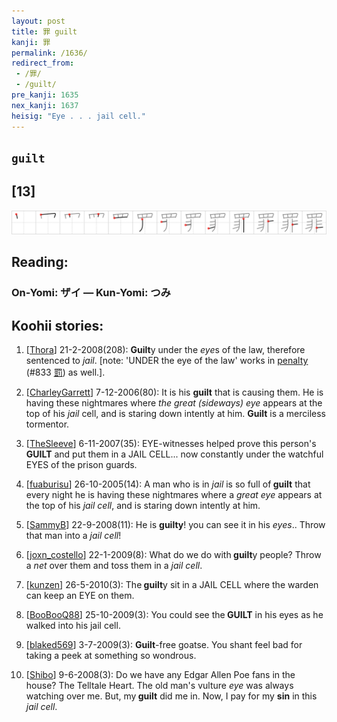 ```yaml
---
layout: post
title: 罪 guilt
kanji: 罪
permalink: /1636/
redirect_from:
 - /罪/
 - /guilt/
pre_kanji: 1635
nex_kanji: 1637
heisig: "Eye . . . jail cell."
---
```


## `guilt`

## [13]

<div class="stroke"><img src="../images/E7BDAA.png" /></div>

## Reading:

### On-Yomi: ザイ &mdash; Kun-Yomi: つみ

## Koohii stories:

1) [<a href="http://kanji.koohii.com/profile/Thora">Thora</a>] 21-2-2008(208): <strong>Guilt</strong>y under the <em>eye</em>s of the law, therefore sentenced to <em>jail</em>. [note: &#039;UNDER the eye of the law&#039; works in <a href="../833">penalty</a> <span class="index">(#833 <a href="http://jisho.org/kanji/details/罰">罰</a>)</span> as well.]. 

2) [<a href="http://kanji.koohii.com/profile/CharleyGarrett">CharleyGarrett</a>] 7-12-2006(80): It is his <strong>guilt</strong> that is causing them. He is having these nightmares where <em>the great (sideways) eye</em> appears at the top of his <em>jail</em> cell, and is staring down intently at him. <strong>Guilt</strong> is a merciless tormentor. 

3) [<a href="http://kanji.koohii.com/profile/TheSleeve">TheSleeve</a>] 6-11-2007(35): EYE-witnesses helped prove this person&#039;s<strong> GUILT</strong> and put them in a JAIL CELL... now constantly under the watchful EYES of the prison guards. 

4) [<a href="http://kanji.koohii.com/profile/fuaburisu">fuaburisu</a>] 26-10-2005(14): A man who is in <em>jail</em> is so full of<strong> guilt</strong> that every night he is having these nightmares where a <em>great eye</em> appears at the top of his <em>jail cell</em>, and is staring down intently at him. 

5) [<a href="http://kanji.koohii.com/profile/SammyB">SammyB</a>] 22-9-2008(11): He is <strong>guilty</strong>! you can see it in his <em>eyes</em>.. Throw that man into a <em>jail cell</em>! 

6) [<a href="http://kanji.koohii.com/profile/joxn_costello">joxn_costello</a>] 22-1-2009(8): What do we do with<strong> guilt</strong>y people? Throw a <em>net</em> over them and toss them in a <em>jail cell</em>. 

7) [<a href="http://kanji.koohii.com/profile/kunzen">kunzen</a>] 26-5-2010(3): The<strong> guilt</strong>y sit in a JAIL CELL where the warden can keep an EYE on them. 

8) [<a href="http://kanji.koohii.com/profile/BooBooQ88">BooBooQ88</a>] 25-10-2009(3): You could see the<strong> GUILT</strong> in his eyes as he walked into his jail cell. 

9) [<a href="http://kanji.koohii.com/profile/blaked569">blaked569</a>] 3-7-2009(3): <strong>Guilt</strong>-free goatse. You shant feel bad for taking a peek at something so wondrous. 

10) [<a href="http://kanji.koohii.com/profile/Shibo">Shibo</a>] 9-6-2008(3): Do we have any Edgar Allen Poe fans in the house? The Telltale Heart. The old man&#039;s vulture <em>eye</em> was always watching over me. But, my<strong> guilt</strong> did me in. Now, I pay for my <strong>sin</strong> in this <em>jail cell</em>. 
